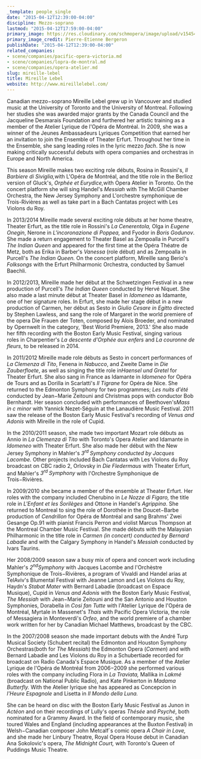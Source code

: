 ```yaml
---
_template: people_single
date: "2015-04-12T12:39:00-04:00"
discipline: Mezzo-soprano
lastmod: "2015-04-12T17:59:00-04:00"
primary_image: https://res.cloudinary.com/schmopera/image/upload/v1545409169/media/webhook-uploads/1428856601342/Celine%2520Portrait.jpg.jpg
primary_image_credit: Pierre-Etienne Bergeron
publishDate: "2015-04-12T12:39:00-04:00"
related_companies:
- scene/companies/pacific-opera-victoria.md
- scene/companies/lopra-de-montral.md
- scene/companies/opera-atelier.md
slug: mireille-lebel
title: Mireille Lebel
website: http://www.mireillelebel.com/
---
```


<p>
	Canadian mezzo−soprano Mireille Lebel grew up in Vancouver and studied music at the University of Toronto and the University of Montreal. Following her studies she was awarded major grants by the Canada Council and the Jacqueline Desmarais Foundation and furthered her artistic training as a member of the Atelier Lyrique de l'Opéra de Montréal. In 2009, she was a winner of the Jeunes Ambassadeurs Lyriques Competition that earned her an invitation to join the Ensemble of Theater Erfurt. Throughout her time in the Ensemble, she sang leading roles in the lyric mezzo <em>fach</em>. She is now making critically successful debuts with opera companies and orchestras in Europe and North America.
</p>
<p>
	This season Mireille makes two exciting role débuts, Rosina in Rossini's, <em>Il Barbiere di Siviglia,</em>with L'Opéra de Montréal, and the title role in the Berlioz version of Gluck's, <em>Orphée et Eurydice,</em>with Opera Atelier in Toronto. On the concert platform she will sing Handel's <em>Messiah</em> with The McGill Chamber Orchestra, the New Jersey Symphony and L'orchestre symphonique de Trois-Rivières as well as take part in a Bach Cantatas project with Les Violons du Roy.
</p>
<p>
	In 2013/2014 Mireille made several exciting role débuts at her home theatre, Theater Erfurt, as the title role in Rossini's <em>La Cenerentola, </em>Olga in <em>Eugene Onegin</em>, Nerone in <em>L'incoronazione di Poppea, </em>and Fyodor in<em> Boris Godunov</em>. She made a return engagement to Theater Basel as Zempoalla in Purcell's <em>The Indian Queen</em> and appeared for the first time at the Opéra Théatre de Metz, both as Erika in Barber's <em>Vanessa</em> (role début) and as Zempoalla in Purcell's <em>The Indian Queen. </em>On the concert platform, Mireille sang Berio's<em> Folksongs</em> with the Erfurt Philharmonic Orchestra, conducted by Samuel Baechli.
</p>
<p>
	In 2012/2013, Mireille made her début at the Schwetzingen Festival in a new production of Purcell's <em>The Indian Queen</em> conducted by Hervé Niquet. She also made a last minute début at Theater Basel in <em>Idomeneo </em>as Idamante, one of her signature roles. In Erfurt, she made her stage début in a new production of Carmen, her début as Sesto in <em>Giulio Cesare in Egitto </em>directed by Stephen Lawless, and sang the role of Margaret in the world premiere of the opera Die Frauen der Toten, composed by Alois Broeder, and nominated by Opernwelt in the category, 'Best World Premiere, 2013.' She also made her fifth recording with the Boston Early Music Festival, singing various roles in Charpentier's <em>La descente d'Orphée aux enfers</em> and <em>La couronne de fleurs</em>, to be released in 2014.
</p>
<p>
	In 2011/2012 Mireille made role débuts as Sesto in concert performances of <em>La Clemenza di Tito</em>, Fenena in <em>Nabucco</em>, and Zweite Dame in <em>Die Zauberfloete</em>, as well as singing the title role in<em>Haensel und Gretel</em> for Theater Erfurt. She also sang in France as Idamante in <em>Idomeneo</em> for Opéra de Tours and as Dorilla in Scarlatti's <em>Il Tigrane</em> for Opéra de Nice. She returned to the Edmonton Symphony for two programmes; <em>Les nuits d'été</em> conducted by Jean−Marie Zeitouni and Christmas pops with conductor Bob Bernhardt. Her season concluded with performances of Beethoven's<em>Mass in c minor</em> with Yannick Nezet-Séguin at the Lanaudière Music Festival. 2011 saw the release of the Boston Early Music Festival's recording of <em>Venus and Adonis</em> with Mireille in the role of Cupid.
</p>
<p>
	 In the 2010/2011 season, she made two important Mozart role débuts as Annio in <em>La Clemenza di Tito</em> with Toronto's Opera Atelier and Idamante in <em>Idomeneo </em>with Theater Erfurt. She also made her début with the New Jersey Symphony in Mahler's <em>3<sup data-redactor-tag="sup">rd </sup> Symphony</em><em> conducted by Jacques Lacombe. </em>Other projects included Bach Cantatas with Les Violons du Roy<em> </em> broadcast on CBC radio 2, Orlovsky in <em>Die Fledermaus</em> with Theater Erfurt, and Mahler's <em>3<sup data-redactor-tag="sup">rd </sup>Symphony </em>with l'Orchestre Symphonique de Trois−Rivières.
</p>
<p>
	In 2009/2010 she became a member of the ensemble at Theater Erfurt. Her roles with the company included Cherubino in <em>Le Nozze di Figaro,</em> the title role in <em>L'Enfant et les Sorilèges </em>and Ottone in Handel's <em>Agrippina</em>. She returned to Montreal to sing the role of Dorothée in the Doucet−Barbe production of <em>Cendrillon</em> for Opéra de Montréal and sang Brahms' Zwei Gesange Op.91 with pianist Francis Perron and violist Marcus Thompson at the Montreal Chamber Music Festival. She made débuts with the Malaysian Philharmonic in the title role in <em>Carmen</em><em> (in concert) conducted by Bernard Labadie </em>and with the Calgary Symphony in Handel's <em>Messiah</em> conducted by Ivars Taurins.
</p>
<p>
	Her 2008/2009 season saw a busy mix of opera and concert work including Mahler's <em>2<sup data-redactor-tag="sup">nd</sup>Symphony</em> with Jacques Lacombe and l'Orchèstre Symphonique de Trois−Rivières, a program of Vivaldi and Handel arias at TelAviv's Blumental Festival with Jeanne Lamon and Les Violons du Roy, Haydn's <em>Stabat Mater</em> with Bernard Labadie (broadcast on Espace Musique), Cupid in <em>Venus and Adonis</em> with the Boston Early Music Festival, <em>The Messiah</em> with Jean−Marie Zeitouni and the San Antonio and Houston Symphonies, Dorabella in <em>Cosi fan Tutte</em> with l'Atelier Lyrique de l'Opéra de Montréal, Myrtale in Massenet's <em>Thais</em> with Pacific Opera Victoria, the role of Messagiera in Monteverdi's <em>Orfeo</em>,<em> </em>and the world premiere of a chamber work written for her by Canadian Michael Matthews, broadcast by the CBC.
</p>
<p>
	In the 2007/2008 season she made important debuts with the André Turp Musical Society (Schubert recital) the Edmonton and Houston Symphony Orchestras(both for <em>The Messiah</em>) the Edmonton Opera (<em>Carmen</em>) and with Bernard Labadie and Les Violons du Roy in a Schubertiade recorded for broadcast on Radio Canada's Espace Musique. As a member of the Atelier Lyrique de l'Opéra de Montréal from 2006−2009 she performed various roles with the company including Flora in <em>La Traviata, </em> Mallika in <em>Lakmé </em>(broadcast on National Public Radio), and Kate Pinkerton in <em>Madama Butterfly. </em> With the Atelier lyrique she has appeared as Concepcion in <em>l'Heure Espagnole </em>and Lisetta in <em>Il Mondo della Luna.</em>
</p>
<p>
	She can be heard on disc with the Boston Early Music Festival as Junon in <em>Actéon </em>and on their recordings of Lully's operas <em>Thésée</em> and <em>Psyché</em>, both nominated for a Grammy Award. In the field of contemporary music, she toured Wales and England (including appearances at the Buxton Festival) in Welsh−Canadian composer John Metcalf`s comic opera <em>A Chair in Love,</em> and she made her Linbury Theatre, Royal Opera House debut in Canadian Ana Sokolovic's opera, <em>The Midnight Court,</em> with Toronto's Queen of Puddings Music Theatre.
</p>

